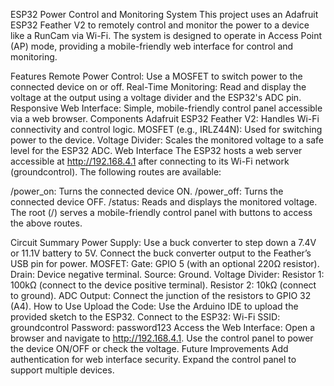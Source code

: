ESP32 Power Control and Monitoring System
This project uses an Adafruit ESP32 Feather V2 to remotely control and monitor the power to a device like a RunCam via Wi-Fi. The system is designed to operate in Access Point (AP) mode, providing a mobile-friendly web interface for control and monitoring.

Features
Remote Power Control: Use a MOSFET to switch power to the connected device on or off.
Real-Time Monitoring: Read and display the voltage at the output using a voltage divider and the ESP32's ADC pin.
Responsive Web Interface: Simple, mobile-friendly control panel accessible via a web browser.
Components
Adafruit ESP32 Feather V2: Handles Wi-Fi connectivity and control logic.
MOSFET (e.g., IRLZ44N): Used for switching power to the device.
Voltage Divider: Scales the monitored voltage to a safe level for the ESP32 ADC.
Web Interface
The ESP32 hosts a web server accessible at http://192.168.4.1 after connecting to its Wi-Fi network (groundcontrol). The following routes are available:

/power_on: Turns the connected device ON.
/power_off: Turns the connected device OFF.
/status: Reads and displays the monitored voltage.
The root (/) serves a mobile-friendly control panel with buttons to access the above routes.

Circuit Summary
Power Supply:
Use a buck converter to step down a 7.4V or 11.1V battery to 5V.
Connect the buck converter output to the Feather’s USB pin for power.
MOSFET:
Gate: GPIO 5 (with an optional 220Ω resistor).
Drain: Device negative terminal.
Source: Ground.
Voltage Divider:
Resistor 1: 100kΩ (connect to the device positive terminal).
Resistor 2: 10kΩ (connect to ground).
ADC Output: Connect the junction of the resistors to GPIO 32 (A4).
How to Use
Upload the Code:
Use the Arduino IDE to upload the provided sketch to the ESP32.
Connect to the ESP32:
Wi-Fi SSID: groundcontrol
Password: password123
Access the Web Interface:
Open a browser and navigate to http://192.168.4.1.
Use the control panel to power the device ON/OFF or check the voltage.
Future Improvements
Add authentication for web interface security.
Expand the control panel to support multiple devices.

